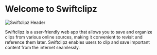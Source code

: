 # Welcome to Swiftclipz

![Swiftclipz Header](https://github.com/swiftclipz/.github/blob/main/profile/readme_img.png)

Swiftclipz is a user-friendly web app that allows you to save and organize clips from various online sources, making it convenient to revisit and reference them later. Swiftclipz enables users to clip and save important content from the internet seamlessly.